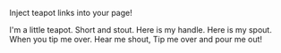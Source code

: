 Inject teapot links into your page!

I'm a little teapot.
Short and stout. 
Here is my handle. 
Here is my spout. 
When you tip me over. 
Hear me shout, 
Tip me over and pour me out!